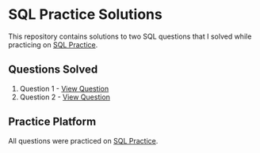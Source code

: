 # SQL Practice Solutions

This repository contains solutions to two SQL questions that I solved while practicing on [SQL Practice](https://www.sql-practice.com/).

## Questions Solved

1. Question 1 - [View Question](https://www.sql-practice.com/question1-link)
2. Question 2 - [View Question](https://www.sql-practice.com/question2-link)

## Practice Platform

All questions were practiced on [SQL Practice](https://www.sql-practice.com/).
